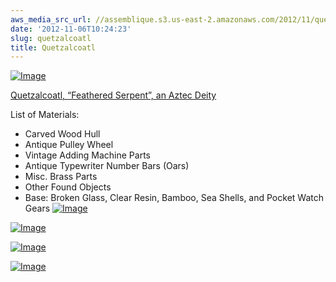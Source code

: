 ```yaml
---
aws_media_src_url: //assemblique.s3.us-east-2.amazonaws.com/2012/11/quetzalcoatl-side.jpg
date: '2012-11-06T10:24:23'
slug: quetzalcoatl
title: Quetzalcoatl
---
```


 [![Image](//assemblique.s3.us-east-2.amazonaws.com/2012/11/quetzalcoatl-side.jpg?w=487)](//assemblique.s3.us-east-2.amazonaws.com/2012/11/quetzalcoatl-side.jpg)

 [Quetzalcoatl, “Feathered Serpent”, an Aztec Deity](//assemblique.s3.us-east-2.amazonaws.com/2012/11/quetzalcoatl-side.jpg)

 List of Materials:

  * Carved Wood Hull
 * Antique Pulley Wheel
 * Vintage Adding Machine Parts
 * Antique Typewriter Number Bars (Oars)
 * Misc. Brass Parts
 * Other Found Objects
 * Base: Broken Glass, Clear Resin, Bamboo, Sea Shells, and Pocket Watch Gears
  [![Image](//assemblique.s3.us-east-2.amazonaws.com/2012/11/quetzalcoatl-mid.jpg?w=487)](//assemblique.s3.us-east-2.amazonaws.com/2012/11/quetzalcoatl-mid.jpg)

 [![Image](//assemblique.s3.us-east-2.amazonaws.com/2012/11/quetzalcoatl-bow.jpg?w=487)](//assemblique.s3.us-east-2.amazonaws.com/2012/11/quetzalcoatl-bow.jpg)

 [![Image](//assemblique.s3.us-east-2.amazonaws.com/2012/11/quetzalcoatl-stern.jpg?w=487)](//assemblique.s3.us-east-2.amazonaws.com/2012/11/quetzalcoatl-stern.jpg)

 [![Image](//assemblique.s3.us-east-2.amazonaws.com/2012/11/quetzalcoatl.jpg?w=487)](//assemblique.s3.us-east-2.amazonaws.com/2012/11/quetzalcoatl.jpg)